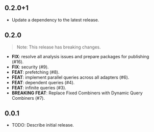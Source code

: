 ## 0.2.0+1

 - Update a dependency to the latest release.

## 0.2.0

> Note: This release has breaking changes.

 - **FIX**: resolve all analysis issues and prepare packages for publishing (#16).
 - **FIX**: security (#9).
 - **FEAT**: prefetching (#8).
 - **FEAT**: implement parallel queries across all adapters (#6).
 - **FEAT**: dependent queries (#4).
 - **FEAT**: infinite queries (#3).
 - **BREAKING** **FEAT**: Replace Fixed Combiners with Dynamic Query Combiners (#7).

## 0.0.1

* TODO: Describe initial release.
